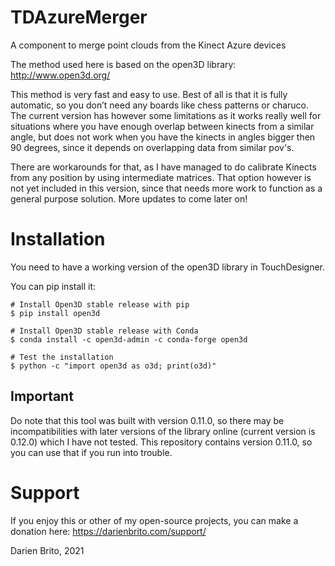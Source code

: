 # TDAzureMerger
 A component to merge point clouds from the Kinect Azure devices
 
The method used here is based on the open3D library:
http://www.open3d.org/

This method is very fast and easy to use. Best of all is that it is fully automatic, so you don’t need any boards like chess patterns or charuco. The current version has however some limitations as it works really well for situations where you have enough overlap between kinects from a similar angle, but does not work when you have the kinects in angles bigger then 90 degrees, since it depends on overlapping data from similar pov's.

There are workarounds for that, as I have managed to do calibrate Kinects from any position by using intermediate matrices. That option however is not yet included in this version, since that needs more work to function as a general purpose solution. More updates to come later on!

# Installation

You need to have a working version of the open3D library in TouchDesigner.

You can pip install it:

```
# Install Open3D stable release with pip
$ pip install open3d

# Install Open3D stable release with Conda
$ conda install -c open3d-admin -c conda-forge open3d

# Test the installation
$ python -c "import open3d as o3d; print(o3d)"
```

## Important

Do note that this tool was built with version 0.11.0, so there may be incompatibilities with later versions of the library online (current version is 0.12.0) which I have not tested. This repository contains version 0.11.0, so you can use that if you run into trouble.

# Support

If you enjoy this or other of my open-source projects, you can make a donation here:
https://darienbrito.com/support/

Darien Brito, 2021
